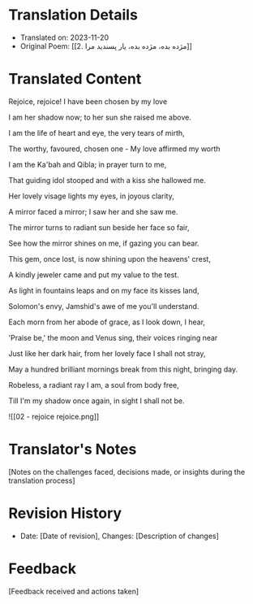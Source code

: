 # Translation Details
- Translated on: 2023-11-20
- Original Poem: [[2. مژده بده، مژده بده، یار پسندید مرا]]

# Translated Content
Rejoice, rejoice! I have been chosen by my love  

I am her shadow now; to her sun she raised me above.

I am the life of heart and eye, the very tears of mirth,  

The worthy, favoured, chosen one - My love affirmed my worth  
  
I am the Ka'bah and Qibla; in prayer turn to me,  

That guiding idol stooped and with a kiss she hallowed me.  
  
Her lovely visage lights my eyes, in joyous clarity,  

A mirror faced a mirror; I saw her and she saw me.  
  
The mirror turns to radiant sun beside her face so fair,  

See how the mirror shines on me, if gazing you can bear.  
  
This gem, once lost, is now shining upon the heavens' crest,  

A kindly jeweler came and put my value to the test.  
  
As light in fountains leaps and on my face its kisses land,  

Solomon's envy, Jamshid's awe of me you'll understand.  
  
Each morn from her abode of grace, as I look down, I hear,  

'Praise be,' the moon and Venus sing, their voices ringing near  
  
Just like her dark hair, from her lovely face I shall not stray,  

May a hundred brilliant mornings break from this night, bringing day.  
  
Robeless, a radiant ray I am, a soul from body free,  

Till I'm my shadow once again, in sight I shall not be.


![[02 - rejoice rejoice.png]]
# Translator's Notes
[Notes on the challenges faced, decisions made, or insights during the translation process]

# Revision History
- Date: [Date of revision], Changes: [Description of changes]

# Feedback
[Feedback received and actions taken]

